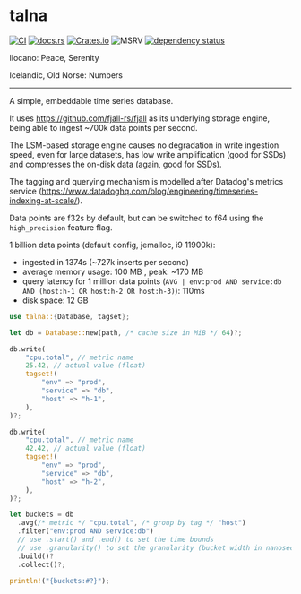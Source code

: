 # talna

[![CI](https://github.com/marvin-j97/talna/actions/workflows/test.yml/badge.svg)](https://github.com/marvin-j97/talna/actions/workflows/test.yml)
[![docs.rs](https://img.shields.io/docsrs/talna?color=green)](https://docs.rs/talna)
[![Crates.io](https://img.shields.io/crates/v/talna?color=blue)](https://crates.io/crates/talna)
![MSRV](https://img.shields.io/badge/MSRV-1.79.0-blue)
[![dependency status](https://deps.rs/repo/github/marvin-j97/talna/status.svg)](https://deps.rs/repo/github/marvin-j97/talna)

Ilocano: Peace, Serenity

Icelandic, Old Norse: Numbers

---

A simple, embeddable time series database.

It uses <https://github.com/fjall-rs/fjall> as its underlying storage engine,
being able to ingest ~700k data points per second.

The LSM-based storage engine causes no degradation in write ingestion speed, even for large datasets,
has low write amplification (good for SSDs) and compresses the on-disk data (again, good for SSDs).

The tagging and querying mechanism is modelled after Datadog's metrics service (<https://www.datadoghq.com/blog/engineering/timeseries-indexing-at-scale/>).

Data points are f32s by default, but can be switched to f64 using the `high_precision` feature flag.

1 billion data points (default config, jemalloc, i9 11900k):

- ingested in 1374s (~727k inserts per second)
- average memory usage: 100 MB , peak: ~170 MB
- query latency for 1 million data points (`AVG | env:prod AND service:db AND (host:h-1 OR host:h-2 OR host:h-3)`): 110ms
- disk space: 12 GB

```rs
use talna::{Database, tagset};

let db = Database::new(path, /* cache size in MiB */ 64)?;

db.write(
    "cpu.total", // metric name
    25.42, // actual value (float)
    tagset!(
        "env" => "prod",
        "service" => "db",
        "host" => "h-1",
    ),
)?;

db.write(
    "cpu.total", // metric name
    42.42, // actual value (float)
    tagset!(
        "env" => "prod",
        "service" => "db",
        "host" => "h-2",
    ),
)?;

let buckets = db
  .avg(/* metric */ "cpu.total", /* group by tag */ "host")
  .filter("env:prod AND service:db")
  // use .start() and .end() to set the time bounds
  // use .granularity() to set the granularity (bucket width in nanoseconds)
  .build()?
  .collect()?;

println!("{buckets:#?}");
```
